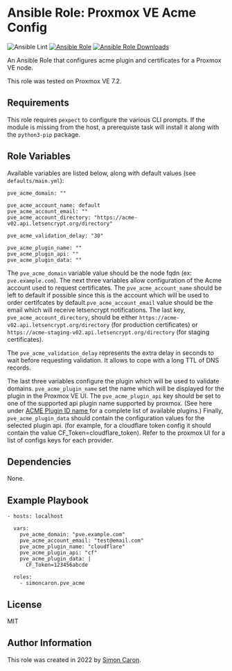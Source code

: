 Ansible Role: Proxmox VE Acme Config
=========

![Ansible Lint](https://github.com/simoncaron/ansible-role-pve_acme/actions/workflows/lint.yml/badge.svg)
[![Ansible Role](https://img.shields.io/ansible/role/60868.svg)](https://galaxy.ansible.com/simoncaron/pve_acme)
[![Ansible Role Downloads](https://img.shields.io/ansible/role/d/60868.svg)](https://galaxy.ansible.com/simoncaron/pve_acme)

An Ansible Role that configures acme plugin and certificates for a Proxmox VE node. 

This role was tested on Proxmox VE 7.2.

Requirements
------------

This role requires `pexpect` to configure the various CLI prompts. If the module is missing from the host, a prerequiste task will install it along with the `python3-pip` package.

Role Variables
--------------

Available variables are listed below, along with default values (see `defaults/main.yml`):

    pve_acme_domain: ""

    pve_acme_account_name: default
    pve_acme_account_email: ""
    pve_acme_account_directory: "https://acme-v02.api.letsencrypt.org/directory"

    pve_acme_validation_delay: "30"

    pve_acme_plugin_name: ""
    pve_acme_plugin_api: ""
    pve_acme_plugin_data: ""

The `pve_acme_domain` variable value should be the node fqdn (ex: `pve.example.com`). The next three variables allow configuration of the Acme account used to request certificates. The `pve_acme_account_name` should be left to default if possible since this is the account which will be used to order certifcates by default.`pve_acme_account_email` value should be the email which will receive letsencrypt notifications. The last key, `pve_acme_account_directory`, should be either `https://acme-v02.api.letsencrypt.org/directory` (for production certificates) or `https://acme-staging-v02.api.letsencrypt.org/directory` (for staging certificates).

The `pve_acme_validation_delay` represents the extra delay in seconds to wait before requesting validation. It allows to cope with a long TTL of DNS records. 

The last three variables configure the plugin which will be used to validate domains. `pve_acme_plugin_name` set the name which will be displayed for the plugin in the Proxmox VE UI. The `pve_acme_plugin_api` key should be set to one of the supported api plugin name supported by proxmox. (See here under [ACME Plugin ID name ](https://pve.proxmox.com/pve-docs/pvenode.1.html) for a complete list of available plugins.) Finally, `pve_acme_plugin_data` should contain the configuration values for the selected plugin api. (for example, for a cloudflare token config it should contain the value CF_Token=cloudflare_token). Refer to the proxmox UI for a list of configs keys for each provider.

Dependencies
------------

None.

Example Playbook
----------------

    - hosts: localhost

      vars:
        pve_acme_domain: "pve.example.com"
        pve_acme_account_email: "test@email.com"
        pve_acme_plugin_name: "cloudflare"
        pve_acme_plugin_api: "cf"
        pve_acme_plugin_data: |
          CF_Token=123456abcde

      roles:
        - simoncaron.pve_acme

License
-------

MIT

Author Information
------------------

This role was created in 2022 by [Simon Caron](https://simoncaron.com/).
